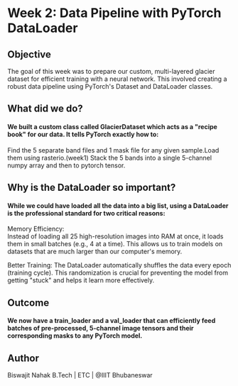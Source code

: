 # Week 2: Data Pipeline with PyTorch DataLoader
## Objective
  The goal of this week was to prepare our custom, multi-layered glacier dataset for efficient training with a neural network.
  This involved creating a robust data pipeline using PyTorch's Dataset and DataLoader classes.
  
## What did we do?
#### We built a custom class called GlacierDataset which acts as a "recipe book" for our data. It tells PyTorch exactly how to:
  Find the 5 separate band files and 1 mask file for any given sample.Load them using rasterio.(week1)
  Stack the 5 bands into a single 5-channel numpy array and then to pytorch tensor.

## Why is the DataLoader so important?
#### While we could have loaded all the data into a big list, using a DataLoader is the professional standard for two critical reasons:
  Memory Efficiency:  
    Instead of loading all 25 high-resolution images into RAM at once, it loads them in small batches (e.g., 4 at a time). 
    This allows us to train models on datasets that are much larger than our computer's memory.

  Better Training: 
    The DataLoader automatically shuffles the data every epoch (training cycle).
    This randomization is crucial for preventing the model from getting "stuck" and helps it learn more effectively.

## Outcome
#### We now have a train_loader and a val_loader that can efficiently feed batches of pre-processed, 5-channel image tensors and their corresponding masks to any PyTorch model.

## Author 
  Biswajit Nahak
  B.Tech | ETC | @IIIT Bhubaneswar
